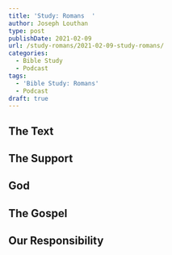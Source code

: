```yaml
---
title: 'Study: Romans  '
author: Joseph Louthan
type: post
publishDate: 2021-02-09
url: /study-romans/2021-02-09-study-romans/
categories:
  - Bible Study
  - Podcast
tags:
  - 'Bible Study: Romans'
  - Podcast
draft: true
---
```

## The Text

## The Support

## God

## The Gospel

## Our Responsibility

